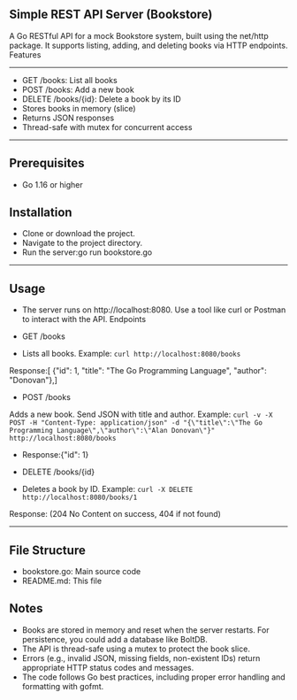 ## Simple REST API Server (Bookstore)
A Go RESTful API for a mock Bookstore system, built using the net/http package. It supports listing, adding, and deleting books via HTTP endpoints.
Features

---


- GET /books: List all books
- POST /books: Add a new book
- DELETE /books/{id}: Delete a book by its ID
- Stores books in memory (slice)
- Returns JSON responses
- Thread-safe with mutex for concurrent access

---

## Prerequisites

- Go 1.16 or higher

## Installation

- Clone or download the project.
- Navigate to the project directory.
- Run the server:go run bookstore.go

---

## Usage
- The server runs on http://localhost:8080. Use a tool like curl or Postman to interact with the API.
Endpoints

- GET /books

- Lists all books.
Example:
```curl http://localhost:8080/books```

Response:[
  {"id": 1, "title": "The Go Programming Language", "author": "Donovan"},]

- POST /books

Adds a new book. Send JSON with title and author.
Example:
```curl -v -X POST -H "Content-Type: application/json" -d "{\"title\":\"The Go Programming Language\",\"author\":\"Alan Donovan\"}" http://localhost:8080/books```


- Response:{"id": 1}


- DELETE /books/{id}

- Deletes a book by ID.
Example:
```curl -X DELETE http://localhost:8080/books/1```

Response: (204 No Content on success, 404 if not found)

---

## File Structure

- bookstore.go: Main source code
- README.md: This file

## Notes

- Books are stored in memory and reset when the server restarts. For persistence, you could add a database like BoltDB.
- The API is thread-safe using a mutex to protect the book slice.
- Errors (e.g., invalid JSON, missing fields, non-existent IDs) return appropriate HTTP status codes and messages.
- The code follows Go best practices, including proper error handling and formatting with gofmt.

